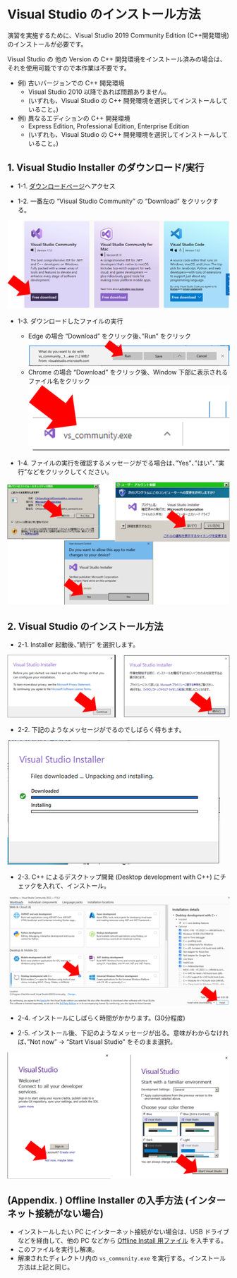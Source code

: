# Visual Studio のインストール方法

演習を実施するために、Visual Studio 2019 Community Edition (C++開発環境) のインストールが必要です。

Visual Studio の 他の Version の C++ 開発環境をインストール済みの場合は、それを使用可能ですので本作業は不要です。

* 例) 古いバージョンでの C++ 開発環境
    * Visual Studio 2010 以降であれば問題ありません。
    * (いずれも、Visual Studio の C++ 開発環境を選択してインストールしていること。)
* 例) 異なるエディションの C++ 開発環境
    * Express Edition, Professional Edition, Enterprise Edition
    * (いずれも、Visual Studio の C++ 開発環境を選択してインストールしていること。)

## 1. Visual Studio Installer のダウンロード/実行

* 1-1. [ダウンロードページ](https://visualstudio.microsoft.com/free-developer-offers/)へアクセス

* 1-2. 一番左の “Visual Studio Community” の “Download” をクリックする。

![](./imgs/vs_download_page_2022.png)

* 1-3. ダウンロードしたファイルの実行
    * Edge の場合
    “Download” をクリック後、”Run” をクリック
    ![](./imgs/vs_run_edge.png)
    * Chrome の場合
    “Download” をクリック後、Window 下部に表示されるファイル名をクリック
    ![](./imgs/vs_run_chrome.png)

* 1-4. ファイルの実行を確認するメッセージがでる場合は、”Yes”、”はい”、”実行”などをクリックしてください。

![](./imgs/vs_confirm.png)

## 2. Visual Studio のインストール方法

* 2-1. Installer 起動後、”続行” を選択します。

![](./imgs/vs_continue.png)

* 2-2. 下記のようなメッセージがでるのでしばらく待ちます。

![](./imgs/vs_unpackage.png)

* 2-3. C++ によるデスクトップ開発 (Desktop development with C++) にチェックを入れて、インストール。

![](./imgs/vs_configure1_2022.png)

* 2-4. インストールにしばらく時間がかかります。(30分程度)

* 2-5. インストール後、下記のようなメッセージが出る。意味がわからなければ、”Not now” -> “Start Visual Studio” をそのまま選択。

![](./imgs/vs_configure2.png)

## (Appendix. ) Offline Installer の入手方法 (インターネット接続がない場合)

* インストールしたい PC にインターネット接続がない場合は、USB ドライブなどを経由して、他の PC などから [Offline Install 用ファイル](https://github.com/carele-imgrecog/carele-imgrecog.github.io/releases/download/v2.0.0/vs_cppdev.exe) を入手する。
* このファイルを実行し解凍。
* 解凍されたディレクトリ内の `vs_community.exe` を実行する。インストール方法は上記と同じ。
